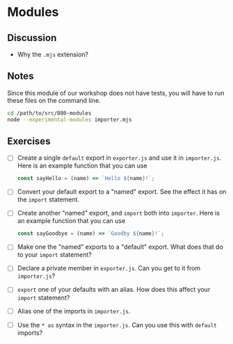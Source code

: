 # Modules

## Discussion

- Why the `.mjs` extension?

## Notes

Since this module of our workshop does not have tests, you will have to run these files on the command line. 

```sh
cd /path/to/src/080-modules
node --experimental-modules importer.mjs
```

## Exercises

- [ ] Create a single `default` export in `exporter.js` and use it in `importer.js`.
  Here is an example function that you can use

  ```javascript
  const sayHello = (name) => `Hello ${name}!`;
  ````

- [ ] Convert your default export to a "named" export. 
  See the effect it has on the `import` statement.

- [ ] Create another "named" export, and `import` both into `importer`.
  Here is an example function that you can use

  ```javascript
  const sayGoodbye = (name) => `Goodby ${name}!`;
  ````

- [ ] Make one the "named" exports to a "default" export.
  What does that do to your `import` statement?

- [ ] Declare a private member in `exporter.js`.
  Can you get to it from `importer.js`?

- [ ] `export` one of your defaults with an alias.
  How does this affect your `import` statement?

- [ ] Alias one of the imports in `importer.js`.

- [ ] Use the `* as` syntax in the `importer.js`. 
  Can you use this with `default` imports?
  
